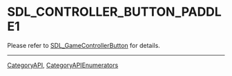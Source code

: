 # SDL_CONTROLLER_BUTTON_PADDLE1

Please refer to [SDL_GameControllerButton](SDL_GameControllerButton) for details.

----
[CategoryAPI](CategoryAPI), [CategoryAPIEnumerators](CategoryAPIEnumerators)

